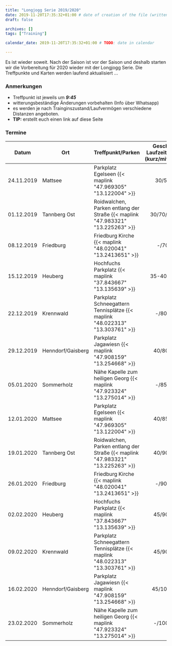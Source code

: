 ```yaml
---
title: "Longjogg Serie 2019/2020"
date: 2019-11-20T17:35:32+01:00 # date of creation of the file (written)
draft: false

archives: []
tags: ["Training"]

calendar_date: 2019-11-20T17:35:32+01:00 # TODO: date in calendar

---
```


Es ist wieder soweit. Nach der Saison ist vor der Saison und deshalb starten wir die Vorbereitung für 2020 wieder mit der Longjogg Serie. Die Treffpunkte und Karten werden laufend aktualisiert ...

<!--more-->

### Anmerkungen

+ Treffpunkt ist jeweils um ***9:45***
+ witterungsbeständige Änderungen vorbehalten (Info über Whatsapp)
+ es werden je nach Trainginszustand/Laufvermögen verschiedene Distanzen angeboten.
+ **TIP:** erstellt euch einen link auf diese Seite

### Termine

<!---

| Datum      | Ort          | Treffpunkt/Parken | Geschätzte Laufzeiten \[min\] (kurz/mittel/lang) | OL Bahn | Karte |
| ---------- | ------------ | ----------------- |:------------------------------------------------:|:-------:| ----- |
| 24.11.2019 | Mattsee | Parkplatz Egelseen {{< maplink "47.969305" "13.122004" >}} | 30/50/80 | - | |
| 01.12.2019 | Tannberg Ost | Roidwalchen, Parken entlang der Straße {{< maplink "47.983321" "13.225263" >}} | 30/70/85-90 | - | [Karte](./Tannberg-Ost_Map_LJ.pdf) |
| 08.12.2019 | Friedburg | Friedburg Kirche {{< maplink "48.020041" "13.2413651" >}} | -/70/90 | - | |
| 15.12.2019 | Heuberg | Hochfuchs Parkplatz {{< maplink "37.843667" "13.135639" >}} | 35-40/75/90 | - | |
| 22.12.2019 | Krennwald | Parkplatz Schneegattern Tennisplätze {{< maplink "48.022313" "13.303761" >}} | -/80/100 | - | |
| 29.12.2019 | Henndorf/Gaisberg | Parkplatz Jagawiesn {{< maplink "47.908159" "13.254668" >}} | 40/80/100 | - | |
| 05.01.2020 | Sommerholz | Nähe Kapelle zum heiligen Georg {{< maplink "47.923324" "13.275014" >}} | -/85/100 | - | |
| 12.01.2020 | Mattsee | Parkplatz Egelseen {{< maplink "47.969305" "13.122004" >}} | 40/85/110 | - | |
| 19.01.2020 | Tannberg Ost | Roidwalchen, Parken entlang der Straße {{< maplink "47.983321" "13.225263" >}} | 40/90/110 | Ja | |
| 26.01.2020 | Friedburg | Friedburg Kirche {{< maplink "48.020041" "13.2413651" >}} | -/90/110 | - | |
| 02.02.2020 | Heuberg | Hochfuchs Parkplatz {{< maplink "37.843667" "13.135639" >}} | 45/90/110 | Ja | |
| 09.02.2020 | Krennwald | Parkplatz Schneegattern Tennisplätze {{< maplink "48.022313" "13.303761" >}} | 45/90/120 | Ja | |
| 16.02.2020 | Henndorf/Gaisberg | Parkplatz Jagawiesn {{< maplink "47.908159" "13.254668" >}} | 45/100/120 | Ja | |
| 23.02.2020 | Sommerholz | Nähe Kapelle zum heiligen Georg {{< maplink "47.923324" "13.275014" >}} | -/100/120 | - | |

<table class="uk-table uk-table-divider uk-table-striped uk-table-responsive">
--->

<table class="uk-table uk-table-divider uk-table-striped uk-table-responsive">
<thead>
<tr>
<th>Datum</th>
<th>Ort</th>
<th>Treffpunkt/Parken</th>
<th align="center">Geschätzte Laufzeiten [min] (kurz/mittel/lang)</th>
<th align="center">OL Bahn</th>
<th>Karte</th>
</tr>
</thead>

<tbody>
<tr>
<td>24.11.2019</td>
<td>Mattsee</td>
<td>Parkplatz Egelseen {{< maplink "47.969305" "13.122004" >}}</td>
<td align="center">30/50/80</td>
<td align="center">-</td>
<td><a href="./Mattsee_Map_LJ.pdf">Karte</a></td>
</tr>

<tr>
<td>01.12.2019</td>
<td>Tannberg Ost</td>
<td>Roidwalchen, Parken entlang der Straße {{< maplink "47.983321" "13.225263" >}}</td>
<td align="center">30/70/85-90</td>
<td align="center">-</td>
<td><a href="./Tannberg-Ost_Map_LJ.pdf">Karte</a></td>
</tr>

<tr>
<td>08.12.2019</td>
<td>Friedburg</td>
<td>Friedburg Kirche {{< maplink "48.020041" "13.2413651" >}}</td>
<td align="center">-/70/90</td>
<td align="center">-</td>
<td></td>
</tr>

<tr>
<td>15.12.2019</td>
<td>Heuberg</td>
<td>Hochfuchs Parkplatz {{< maplink "37.843667" "13.135639" >}}</td>
<td align="center">35-40/75/90</td>
<td align="center">-</td>
<td></td>
</tr>

<tr>
<td>22.12.2019</td>
<td>Krennwald</td>
<td>Parkplatz Schneegattern Tennisplätze {{< maplink "48.022313" "13.303761" >}}</td>
<td align="center">-/80/100</td>
<td align="center">-</td>
<td></td>
</tr>

<tr>
<td>29.12.2019</td>
<td>Henndorf/Gaisberg</td>
<td>Parkplatz Jagawiesn {{< maplink "47.908159" "13.254668" >}}</td>
<td align="center">40/80/100</td>
<td align="center">-</td>
<td></td>
</tr>

<tr>
<td>05.01.2020</td>
<td>Sommerholz</td>
<td>Nähe Kapelle zum heiligen Georg {{< maplink "47.923324" "13.275014" >}}</td>
<td align="center">-/85/100</td>
<td align="center">-</td>
<td></td>
</tr>

<tr>
<td>12.01.2020</td>
<td>Mattsee</td>
<td>Parkplatz Egelseen {{< maplink "47.969305" "13.122004" >}}</td>
<td align="center">40/85/110</td>
<td align="center">-</td>
<td></td>
</tr>

<tr>
<td>19.01.2020</td>
<td>Tannberg Ost</td>
<td>Roidwalchen, Parken entlang der Straße {{< maplink "47.983321" "13.225263" >}}</td>
<td align="center">40/90/110</td>
<td align="center">Ja</td>
<td></td>
</tr>

<tr>
<td>26.01.2020</td>
<td>Friedburg</td>
<td>Friedburg Kirche {{< maplink "48.020041" "13.2413651" >}}</td>
<td align="center">-/90/110</td>
<td align="center">-</td>
<td></td>
</tr>

<tr>
<td>02.02.2020</td>
<td>Heuberg</td>
<td>Hochfuchs Parkplatz {{< maplink "37.843667" "13.135639" >}}</td>
<td align="center">45/90/110</td>
<td align="center">Ja</td>
<td></td>
</tr>

<tr>
<td>09.02.2020</td>
<td>Krennwald</td>
<td>Parkplatz Schneegattern Tennisplätze {{< maplink "48.022313" "13.303761" >}}</td>
<td align="center">45/90/120</td>
<td align="center">Ja</td>
<td></td>
</tr>

<tr>
<td>16.02.2020</td>
<td>Henndorf/Gaisberg</td>
<td>Parkplatz Jagawiesn {{< maplink "47.908159" "13.254668" >}}</td>
<td align="center">45/100/120</td>
<td align="center">Ja</td>
<td></td>
</tr>

<tr>
<td>23.02.2020</td>
<td>Sommerholz</td>
<td>Nähe Kapelle zum heiligen Georg {{< maplink "47.923324" "13.275014" >}}</td>
<td align="center">-/100/120</td>
<td align="center">-</td>
<td></td>
</tr>
</tbody>
</table>